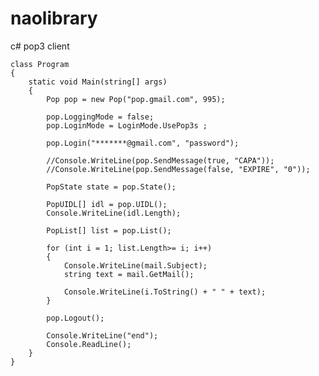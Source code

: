 naolibrary
==========

c# pop3 client


    class Program
    {
        static void Main(string[] args)
        {
            Pop pop = new Pop("pop.gmail.com", 995);
            
            pop.LoggingMode = false;
            pop.LoginMode = LoginMode.UsePop3s ;

            pop.Login("*******@gmail.com", "password");

            //Console.WriteLine(pop.SendMessage(true, "CAPA"));
            //Console.WriteLine(pop.SendMessage(false, "EXPIRE", "0"));
            
            PopState state = pop.State();
            
            PopUIDL[] idl = pop.UIDL();
            Console.WriteLine(idl.Length);

            PopList[] list = pop.List();

            for (int i = 1; list.Length>= i; i++)
            {
                Console.WriteLine(mail.Subject);
                string text = mail.GetMail();

                Console.WriteLine(i.ToString() + " " + text);
            }
            
            pop.Logout();

            Console.WriteLine("end");
            Console.ReadLine();
        }
    }

